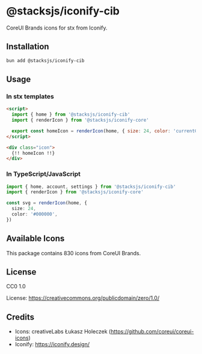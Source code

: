 # @stacksjs/iconify-cib

CoreUI Brands icons for stx from Iconify.

## Installation

```bash
bun add @stacksjs/iconify-cib
```

## Usage

### In stx templates

```html
<script>
  import { home } from '@stacksjs/iconify-cib'
  import { renderIcon } from '@stacksjs/iconify-core'

  export const homeIcon = renderIcon(home, { size: 24, color: 'currentColor' })
</script>

<div class="icon">
  {!! homeIcon !!}
</div>
```

### In TypeScript/JavaScript

```typescript
import { home, account, settings } from '@stacksjs/iconify-cib'
import { renderIcon } from '@stacksjs/iconify-core'

const svg = renderIcon(home, {
  size: 24,
  color: '#000000',
})
```

## Available Icons

This package contains 830 icons from CoreUI Brands.

## License

CC0 1.0

License: https://creativecommons.org/publicdomain/zero/1.0/

## Credits

- Icons: creativeLabs Łukasz Holeczek (https://github.com/coreui/coreui-icons)
- Iconify: https://iconify.design/
